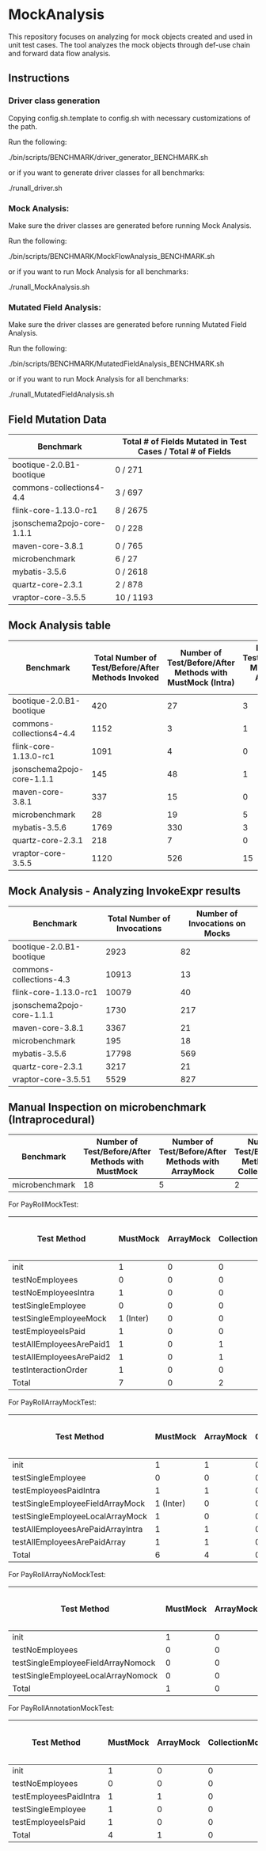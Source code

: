 # MockAnalysis

This repository focuses on analyzing for mock objects created and used in unit test cases. The tool analyzes the mock objects through def-use chain and forward data flow analysis.

## Instructions

### Driver class generation

Copying config.sh.template to config.sh with necessary customizations of the path.

Run the following:

./bin/scripts/BENCHMARK/driver_generator_BENCHMARK.sh

or if you want to generate driver classes for all benchmarks:

./runall_driver.sh

### Mock Analysis:

Make sure the driver classes are generated before running Mock Analysis.

Run the following:

./bin/scripts/BENCHMARK/MockFlowAnalysis_BENCHMARK.sh

or if you want to run Mock Analysis for all benchmarks:

./runall_MockAnalysis.sh

### Mutated Field Analysis:

Make sure the driver classes are generated before running Mutated Field Analysis.

Run the following:

./bin/scripts/BENCHMARK/MutatedFieldAnalysis_BENCHMARK.sh

or if you want to run Mock Analysis for all benchmarks:

./runall_MutatedFieldAnalysis.sh

## Field Mutation Data
| Benchmark |  Total # of Fields Mutated in Test Cases / Total # of Fields |
| --- | --- |
| bootique-2.0.B1-bootique | 0 / 271 |
| commons-collections4-4.4 | 3 / 697 |
| flink-core-1.13.0-rc1 | 8 / 2675 |
| jsonschema2pojo-core-1.1.1 | 0 / 228 |
| maven-core-3.8.1 | 0 / 765 |
| microbenchmark | 6 / 27 |
| mybatis-3.5.6 | 0 / 2618 |
| quartz-core-2.3.1 | 2 / 878 |
| vraptor-core-3.5.5 | 10 / 1193 |


## Mock Analysis table
| Benchmark | Total Number of Test/Before/After Methods Invoked | Number of Test/Before/After Methods with MustMock (Intra) | Number of Test/Before/After Methods with ArrayMock (Intra) | Number of Test/Before/After Methods with CollectionMock (Intra) |
| --- | --- | --- | --- | --- |
| bootique-2.0.B1-bootique | 420 | 27 | 3 | 0 |
| commons-collections4-4.4 | 1152 | 3 | 1 | 0 |
| flink-core-1.13.0-rc1 | 1091 | 4 | 0 | 0 |
| jsonschema2pojo-core-1.1.1 | 145 | 48 | 1 | 0 |
| maven-core-3.8.1 | 337 | 15 | 0 | 0 |
| microbenchmark | 28 | 19 | 5 | 3 |
| mybatis-3.5.6 | 1769 | 330 | 3 | 1 |
| quartz-core-2.3.1 | 218 | 7 | 0 | 0 |
| vraptor-core-3.5.5 | 1120 | 526 | 15 | 12 |


## Mock Analysis - Analyzing InvokeExpr results
| Benchmark | Total Number of Invocations | Number of Invocations on Mocks |
| --- | --- | --- |
| bootique-2.0.B1-bootique | 2923 | 82 |
| commons-collections-4.3 | 10913 | 13 |
| flink-core-1.13.0-rc1 | 10079 | 40 |
| jsonschema2pojo-core-1.1.1 | 1730 | 217 |
| maven-core-3.8.1 | 3367 | 21 |
| microbenchmark | 195 | 18 |
| mybatis-3.5.6 | 17798 | 569 |
| quartz-core-2.3.1 | 3217 | 21 |
| vraptor-core-3.5.51 | 5529 | 827 |


## Manual Inspection on microbenchmark  (Intraprocedural)

| Benchmark | Number of Test/Before/After Methods with MustMock | Number of Test/Before/After Methods with ArrayMock | Number of Test/Before/After Methods with CollectionMock | Total Mock Calls | Total Mock Calls (Inter-procedural) |
| --- | --- | --- | --- | --- | --- |
| microbenchmark | 18 | 5 | 2 | 39 | 5 |

For PayRollMockTest:

| Test Method | MustMock | ArrayMock | CollectionMock | Total Mock Calls | Total Mock Calls (Inter-procedural) |
| --- | --- | --- | --- | --- | --- |
| init | 1 | 0 | 0 | 1 | 0 |
| testNoEmployees | 0 | 0 | 0 | 0 | 0 |
| testNoEmployeesIntra | 1 | 0 | 0 | 1 | 0 |
| testSingleEmployee | 0 | 0 | 0 | 0 | 0 |
| testSingleEmployeeMock | 1 (Inter) | 0 | 0 | 1 | 1 |
| testEmployeeIsPaid | 1 | 0 | 0 | 1 | 0 |
| testAllEmployeesArePaid1 | 1 | 0 | 1 | 6 | 0 |
| testAllEmployeesArePaid2 | 1 | 0 | 1 | 6 | 0 |
| testInteractionOrder | 1 | 0 | 0 | 2 | 0 |
| Total | 7 | 0 | 2 | 18 | 1 |

For PayRollArrayMockTest:

| Test Method | MustMock | ArrayMock | CollectionMock | Total Mock Calls | Total Mock Calls (Inter-procedural) |
| --- | --- | --- | --- | --- | --- |
| init | 1 | 1 | 0 | 1 | 0 |
| testSingleEmployee | 0 | 0 | 0 | 0 | 0 |
| testEmployeesPaidIntra | 1 | 1 | 0 | 0 | 0 |
| testSingleEmployeeFieldArrayMock | 1 (Inter) | 0 | 0 | 2 | 0 |
| testSingleEmployeeLocalArrayMock | 1 | 0 | 0 | 2 | 0 |
| testAllEmployeesArePaidArrayIntra | 1 | 1 | 0 | 6 | 0 |
| testAllEmployeesArePaidArray | 1 | 1 | 0 | 6 | 4 |
| Total | 6 | 4 | 0 | 17 | 4 |

For PayRollArrayNoMockTest:

| Test Method | MustMock | ArrayMock | CollectionMock | Total Mock Calls | Total Mock Calls (Inter-procedural) |
| --- | --- | --- | --- | --- | --- |
| init | 1 | 0 | 0 | 1 | 0 |
| testNoEmployees | 0 | 0 | 0 | 0 | 0 |
| testSingleEmployeeFieldArrayNomock | 0 | 0 | 0 | 0 | 0 |
| testSingleEmployeeLocalArrayNomock | 0 | 0 | 0 | 0 | 0 |
| Total | 1 | 0 | 0 | 1 | 0 |

For PayRollAnnotationMockTest:

| Test Method | MustMock | ArrayMock | CollectionMock | Total Mock Calls | Total Mock Calls (Inter-procedural) |
| --- | --- | --- | --- | --- | --- |
| init | 1 | 0 | 0 | 0 | 0 |
| testNoEmployees | 0 | 0 | 0 | 0 | 0 |
| testEmployeesPaidIntra | 1 | 1 | 0 | 0 | 0 |
| testSingleEmployee | 1 | 0 | 0 | 1 | 0 |
| testEmployeeIsPaid | 1 | 0 | 0 | 2 | 0 |
| Total | 4 | 1 | 0 | 3 | 0 |
